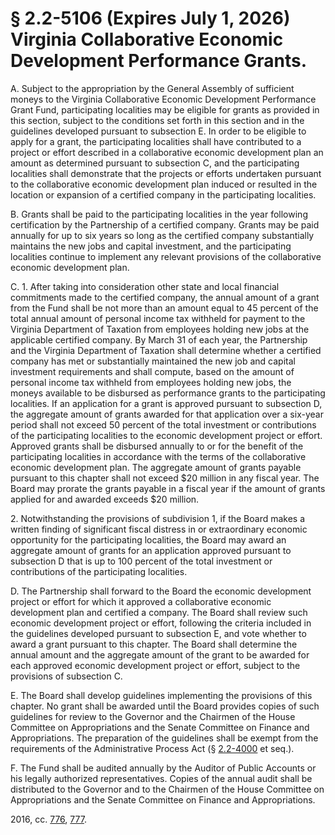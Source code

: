 # § 2.2-5106 (Expires July 1, 2026) Virginia Collaborative Economic Development Performance Grants.

<p>A. Subject to the appropriation by the General Assembly of sufficient moneys to the Virginia Collaborative Economic Development Performance Grant Fund, participating localities may be eligible for grants as provided in this section, subject to the conditions set forth in this section and in the guidelines developed pursuant to subsection E. In order to be eligible to apply for a grant, the participating localities shall have contributed to a project or effort described in a collaborative economic development plan an amount as determined pursuant to subsection C, and the participating localities shall demonstrate that the projects or efforts undertaken pursuant to the collaborative economic development plan induced or resulted in the location or expansion of a certified company in the participating localities.</p><p>B. Grants shall be paid to the participating localities in the year following certification by the Partnership of a certified company. Grants may be paid annually for up to six years so long as the certified company substantially maintains the new jobs and capital investment, and the participating localities continue to implement any relevant provisions of the collaborative economic development plan.</p><p>C. 1. After taking into consideration other state and local financial commitments made to the certified company, the annual amount of a grant from the Fund shall be not more than an amount equal to 45 percent of the total annual amount of personal income tax withheld for payment to the Virginia Department of Taxation from employees holding new jobs at the applicable certified company. By March 31 of each year, the Partnership and the Virginia Department of Taxation shall determine whether a certified company has met or substantially maintained the new job and capital investment requirements and shall compute, based on the amount of personal income tax withheld from employees holding new jobs, the moneys available to be disbursed as performance grants to the participating localities. If an application for a grant is approved pursuant to subsection D, the aggregate amount of grants awarded for that application over a six-year period shall not exceed 50 percent of the total investment or contributions of the participating localities to the economic development project or effort. Approved grants shall be disbursed annually to or for the benefit of the participating localities in accordance with the terms of the collaborative economic development plan. The aggregate amount of grants payable pursuant to this chapter shall not exceed $20 million in any fiscal year. The Board may prorate the grants payable in a fiscal year if the amount of grants applied for and awarded exceeds $20 million.</p><p>2. Notwithstanding the provisions of subdivision 1, if the Board makes a written finding of significant fiscal distress in or extraordinary economic opportunity for the participating localities, the Board may award an aggregate amount of grants for an application approved pursuant to subsection D that is up to 100 percent of the total investment or contributions of the participating localities.</p><p>D. The Partnership shall forward to the Board the economic development project or effort for which it approved a collaborative economic development plan and certified a company. The Board shall review such economic development project or effort, following the criteria included in the guidelines developed pursuant to subsection E, and vote whether to award a grant pursuant to this chapter. The Board shall determine the annual amount and the aggregate amount of the grant to be awarded for each approved economic development project or effort, subject to the provisions of subsection C.</p><p>E. The Board shall develop guidelines implementing the provisions of this chapter. No grant shall be awarded until the Board provides copies of such guidelines for review to the Governor and the Chairmen of the House Committee on Appropriations and the Senate Committee on Finance and Appropriations. The preparation of the guidelines shall be exempt from the requirements of the Administrative Process Act (§ <a href='/vacode/2.2-4000/'>2.2-4000</a> et seq.).</p><p>F. The Fund shall be audited annually by the Auditor of Public Accounts or his legally authorized representatives. Copies of the annual audit shall be distributed to the Governor and to the Chairmen of the House Committee on Appropriations and the Senate Committee on Finance and Appropriations.</p><p>2016, cc. <a href='http://lis.virginia.gov/cgi-bin/legp604.exe?161+ful+CHAP0776'>776</a>, <a href='http://lis.virginia.gov/cgi-bin/legp604.exe?161+ful+CHAP0777'>777</a>.</p>